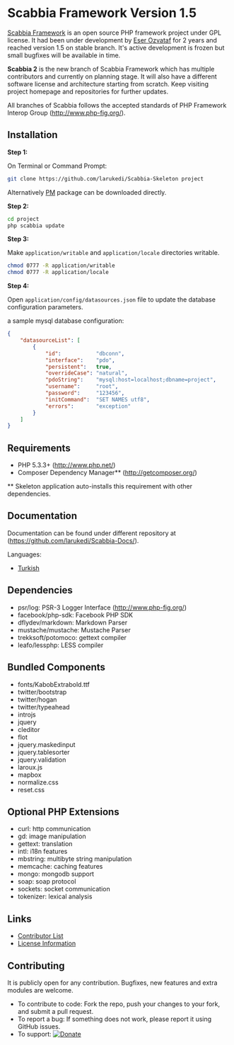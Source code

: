 # Scabbia Framework Version 1.5

[Scabbia Framework](http://www.scabbiafw.com/) is an open source PHP framework project under GPL license. It had been under development by [Eser Ozvataf](http://eser.ozvataf.com/) for 2 years and reached version 1.5 on stable branch. It's active development is frozen but small bugfixes will be available in time.

**Scabbia 2** is the new branch of Scabbia Framework which has multiple contributors and currently on planning stage. It will also have a different software license and architecture starting from scratch. Keep visiting project homepage and repositories for further updates.

All branches of Scabbia follows the accepted standards of PHP Framework Interop Group (http://www.php-fig.org/).


## Installation

**Step 1:**

On Terminal or Command Prompt:
``` bash
git clone https://github.com/larukedi/Scabbia-Skeleton project
```

Alternatively [PM](https://github.com/larukedi/Scabbia-Skeleton/archive/master.zip) package can be downloaded directly.

**Step 2:**

``` bash
cd project
php scabbia update
```

**Step 3:**

Make `application/writable` and `application/locale` directories writable.

``` bash
chmod 0777 -R application/writable
chmod 0777 -R application/locale
```

**Step 4:**

Open `application/config/datasources.json` file to update the database configuration parameters.

a sample mysql database configuration:
```json
{
    "datasourceList": [
        {
            "id":           "dbconn",
            "interface":    "pdo",
            "persistent":   true,
            "overrideCase": "natural",
            "pdoString":    "mysql:host=localhost;dbname=project",
            "username":     "root",
            "password":     "123456",
            "initCommand":  "SET NAMES utf8",
            "errors":       "exception"
        }
    ]
}
```


## Requirements
* PHP 5.3.3+ (http://www.php.net/)
* Composer Dependency Manager** (http://getcomposer.org/)

** Skeleton application auto-installs this requirement with other dependencies.


## Documentation
Documentation can be found under different repository at (https://github.com/larukedi/Scabbia-Docs/).

Languages:

* [Turkish](https://github.com/larukedi/Scabbia-Docs/blob/master/tr/index.md)


## Dependencies
* psr/log: PSR-3 Logger Interface (http://www.php-fig.org/)
* facebook/php-sdk: Facebook PHP SDK
* dflydev/markdown: Markdown Parser
* mustache/mustache: Mustache Parser
* trekksoft/potomoco: gettext compiler
* leafo/lessphp: LESS compiler


## Bundled Components
* fonts/KabobExtrabold.ttf
* twitter/bootstrap
* twitter/hogan
* twitter/typeahead
* introjs
* jquery
* cleditor
* flot
* jquery.maskedinput
* jquery.tablesorter
* jquery.validation
* laroux.js
* mapbox
* normalize.css
* reset.css


## Optional PHP Extensions
* curl: http communication
* gd: image manipulation
* gettext: translation
* intl: i18n features
* mbstring: multibyte string manipulation
* memcache: caching features
* mongo: mongodb support
* soap: soap protocol
* sockets: socket communication
* tokenizer: lexical analysis


## Links
* [Contributor List](contributors.md)
* [License Information](LICENSE)


## Contributing
It is publicly open for any contribution. Bugfixes, new features and extra modules are welcome.

* To contribute to code: Fork the repo, push your changes to your fork, and submit a pull request.
* To report a bug: If something does not work, please report it using GitHub issues.
* To support: [![Donate](https://www.paypalobjects.com/en_US/i/btn/btn_donate_LG.gif)](https://www.paypal.com/cgi-bin/webscr?cmd=_s-xclick&hosted_button_id=BXNMWG56V6LYS)